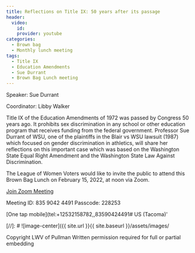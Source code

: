 ```yaml
---
title: Reflections on Title IX: 50 years after its passage
header:
  video:
    id:
    provider: youtube
categories:
  - Brown bag
  - Monthly lunch meeting
tags:
  - Title IX
  - Education Amendments
  - Sue Durrant
  - Brown Bag Lunch meeting
---
```


Speaker: Sue Durrant

Coordinator: Libby Walker

Title IX of the Education Amendments of 1972 was passed by Congress 50 years ago.  It prohibits sex discrimination in any school or other education program that receives funding from the federal government. Professor Sue Durrant of WSU, one of the plaintiffs in the Blair vs WSU lawsuit (1987) which focused on gender discrimination in athletics, will share her reflections on this important case which was based on the Washington State Equal Right Amendment and the Washington State Law Against Discrimination.

The League of Women Voters would like to invite the public to attend this Brown Bag Lunch on February 15, 2022, at noon via Zoom.

[Join Zoom Meeting](https://us02web.zoom.us/j/83590424491?pwd=NFE4Z1cxWkdHUWtCdE14VGpoN2VTdz09)

Meeting ID: 835 9042 4491  Passcode: 228253

[One tap mobile](tel:+12532158782,,83590424491# US (Tacoma)'

[//]: # ![image-center]({{ site.url }}{{ site.baseurl }}/assets/images/


Copyright LWV of Pullman
Written permission required for full or partial embedding

<!---change the title to whatever you want the post to be titled
change the ID out to the end of the youtube link https://youtu.be/r61ARK4Qv9c -->
